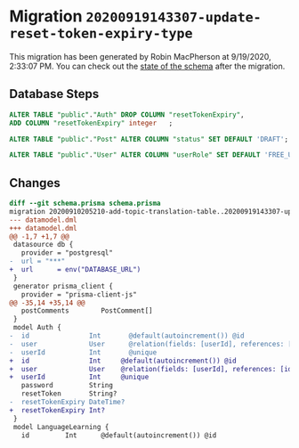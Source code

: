 # Migration `20200919143307-update-reset-token-expiry-type`

This migration has been generated by Robin MacPherson at 9/19/2020, 2:33:07 PM.
You can check out the [state of the schema](./schema.prisma) after the migration.

## Database Steps

```sql
ALTER TABLE "public"."Auth" DROP COLUMN "resetTokenExpiry",
ADD COLUMN "resetTokenExpiry" integer   ;

ALTER TABLE "public"."Post" ALTER COLUMN "status" SET DEFAULT 'DRAFT';

ALTER TABLE "public"."User" ALTER COLUMN "userRole" SET DEFAULT 'FREE_USER';
```

## Changes

```diff
diff --git schema.prisma schema.prisma
migration 20200910205210-add-topic-translation-table..20200919143307-update-reset-token-expiry-type
--- datamodel.dml
+++ datamodel.dml
@@ -1,7 +1,7 @@
 datasource db {
   provider = "postgresql"
-  url = "***"
+  url      = env("DATABASE_URL")
 }
 generator prisma_client {
   provider = "prisma-client-js"
@@ -35,14 +35,14 @@
   postComments        PostComment[]
 }
 model Auth {
-  id               Int       @default(autoincrement()) @id
-  user             User      @relation(fields: [userId], references: [id])
-  userId           Int       @unique
+  id               Int     @default(autoincrement()) @id
+  user             User    @relation(fields: [userId], references: [id])
+  userId           Int     @unique
   password         String
   resetToken       String?
-  resetTokenExpiry DateTime?
+  resetTokenExpiry Int?
 }
 model LanguageLearning {
   id         Int      @default(autoincrement()) @id
```



